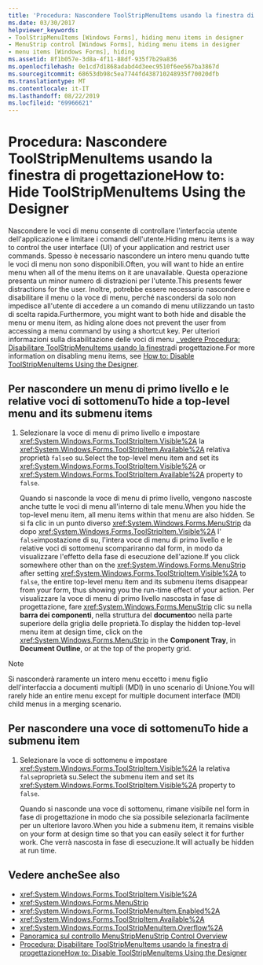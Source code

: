 ```yaml
---
title: 'Procedura: Nascondere ToolStripMenuItems usando la finestra di progettazione'
ms.date: 03/30/2017
helpviewer_keywords:
- ToolStripMenuItems [Windows Forms], hiding menu items in designer
- MenuStrip control [Windows Forms], hiding menu items in designer
- menu items [Windows Forms], hiding
ms.assetid: 8f1b057e-3d8a-4f11-88df-935f7b29a836
ms.openlocfilehash: 0e1cd7d1868adabd4d3eec9510f6ee567ba3867d
ms.sourcegitcommit: 68653db98c5ea7744fd438710248935f70020dfb
ms.translationtype: MT
ms.contentlocale: it-IT
ms.lasthandoff: 08/22/2019
ms.locfileid: "69966621"
---
```

# <a name="how-to-hide-toolstripmenuitems-using-the-designer"></a><span data-ttu-id="4a867-102">Procedura: Nascondere ToolStripMenuItems usando la finestra di progettazione</span><span class="sxs-lookup"><span data-stu-id="4a867-102">How to: Hide ToolStripMenuItems Using the Designer</span></span>
<span data-ttu-id="4a867-103">Nascondere le voci di menu consente di controllare l'interfaccia utente dell'applicazione e limitare i comandi dell'utente.</span><span class="sxs-lookup"><span data-stu-id="4a867-103">Hiding menu items is a way to control the user interface (UI) of your application and restrict user commands.</span></span> <span data-ttu-id="4a867-104">Spesso è necessario nascondere un intero menu quando tutte le voci di menu non sono disponibili.</span><span class="sxs-lookup"><span data-stu-id="4a867-104">Often, you will want to hide an entire menu when all of the menu items on it are unavailable.</span></span> <span data-ttu-id="4a867-105">Questa operazione presenta un minor numero di distrazioni per l'utente.</span><span class="sxs-lookup"><span data-stu-id="4a867-105">This presents fewer distractions for the user.</span></span> <span data-ttu-id="4a867-106">Inoltre, potrebbe essere necessario nascondere e disabilitare il menu o la voce di menu, perché nascondersi da solo non impedisce all'utente di accedere a un comando di menu utilizzando un tasto di scelta rapida.</span><span class="sxs-lookup"><span data-stu-id="4a867-106">Furthermore, you might want to both hide and disable the menu or menu item, as hiding alone does not prevent the user from accessing a menu command by using a shortcut key.</span></span> <span data-ttu-id="4a867-107">Per ulteriori informazioni sulla disabilitazione delle voci di menu [, vedere Procedura: Disabilitare ToolStripMenuItems usando la finestra](how-to-disable-toolstripmenuitems-using-the-designer.md)di progettazione.</span><span class="sxs-lookup"><span data-stu-id="4a867-107">For more information on disabling menu items, see [How to: Disable ToolStripMenuItems Using the Designer](how-to-disable-toolstripmenuitems-using-the-designer.md).</span></span>

## <a name="to-hide-a-top-level-menu-and-its-submenu-items"></a><span data-ttu-id="4a867-108">Per nascondere un menu di primo livello e le relative voci di sottomenu</span><span class="sxs-lookup"><span data-stu-id="4a867-108">To hide a top-level menu and its submenu items</span></span>

1. <span data-ttu-id="4a867-109">Selezionare la voce di menu di primo livello e impostare <xref:System.Windows.Forms.ToolStripItem.Visible%2A> la <xref:System.Windows.Forms.ToolStripItem.Available%2A> relativa proprietà `false`o su.</span><span class="sxs-lookup"><span data-stu-id="4a867-109">Select the top-level menu item and set its <xref:System.Windows.Forms.ToolStripItem.Visible%2A> or <xref:System.Windows.Forms.ToolStripItem.Available%2A> property to `false`.</span></span>

     <span data-ttu-id="4a867-110">Quando si nasconde la voce di menu di primo livello, vengono nascoste anche tutte le voci di menu all'interno di tale menu.</span><span class="sxs-lookup"><span data-stu-id="4a867-110">When you hide the top-level menu item, all menu items within that menu are also hidden.</span></span> <span data-ttu-id="4a867-111">Se si fa clic in un punto diverso <xref:System.Windows.Forms.MenuStrip> da dopo <xref:System.Windows.Forms.ToolStripItem.Visible%2A> l' `false`impostazione di su, l'intera voce di menu di primo livello e le relative voci di sottomenu scompariranno dal form, in modo da visualizzare l'effetto della fase di esecuzione dell'azione.</span><span class="sxs-lookup"><span data-stu-id="4a867-111">If you click somewhere other than on the <xref:System.Windows.Forms.MenuStrip> after setting <xref:System.Windows.Forms.ToolStripItem.Visible%2A> to `false`, the entire top-level menu item and its submenu items disappear from your form, thus showing you the run-time effect of your action.</span></span> <span data-ttu-id="4a867-112">Per visualizzare la voce di menu di primo livello nascosta in fase di progettazione, fare <xref:System.Windows.Forms.MenuStrip> clic su nella **barra dei componenti**, nella struttura del **documento**o nella parte superiore della griglia delle proprietà.</span><span class="sxs-lookup"><span data-stu-id="4a867-112">To display the hidden top-level menu item at design time, click on the <xref:System.Windows.Forms.MenuStrip> in the **Component Tray**, in **Document Outline**, or at the top of the property grid.</span></span>

> [!NOTE]
> <span data-ttu-id="4a867-113">Si nasconderà raramente un intero menu eccetto i menu figlio dell'interfaccia a documenti multipli (MDI) in uno scenario di Unione.</span><span class="sxs-lookup"><span data-stu-id="4a867-113">You will rarely hide an entire menu except for multiple document interface (MDI) child menus in a merging scenario.</span></span>

## <a name="to-hide-a-submenu-item"></a><span data-ttu-id="4a867-114">Per nascondere una voce di sottomenu</span><span class="sxs-lookup"><span data-stu-id="4a867-114">To hide a submenu item</span></span>

1. <span data-ttu-id="4a867-115">Selezionare la voce di sottomenu e impostare <xref:System.Windows.Forms.ToolStripItem.Visible%2A> la relativa `false`proprietà su.</span><span class="sxs-lookup"><span data-stu-id="4a867-115">Select the submenu item and set its <xref:System.Windows.Forms.ToolStripItem.Visible%2A> property to `false`.</span></span>

     <span data-ttu-id="4a867-116">Quando si nasconde una voce di sottomenu, rimane visibile nel form in fase di progettazione in modo che sia possibile selezionarla facilmente per un ulteriore lavoro.</span><span class="sxs-lookup"><span data-stu-id="4a867-116">When you hide a submenu item, it remains visible on your form at design time so that you can easily select it for further work.</span></span> <span data-ttu-id="4a867-117">Che verrà nascosta in fase di esecuzione.</span><span class="sxs-lookup"><span data-stu-id="4a867-117">It will actually be hidden at run time.</span></span>

## <a name="see-also"></a><span data-ttu-id="4a867-118">Vedere anche</span><span class="sxs-lookup"><span data-stu-id="4a867-118">See also</span></span>

- <xref:System.Windows.Forms.ToolStripItem.Visible%2A>
- <xref:System.Windows.Forms.MenuStrip>
- <xref:System.Windows.Forms.ToolStripMenuItem.Enabled%2A>
- <xref:System.Windows.Forms.ToolStripItem.Available%2A>
- <xref:System.Windows.Forms.ToolStripMenuItem.Overflow%2A>
- [<span data-ttu-id="4a867-119">Panoramica sul controllo MenuStrip</span><span class="sxs-lookup"><span data-stu-id="4a867-119">MenuStrip Control Overview</span></span>](menustrip-control-overview-windows-forms.md)
- [<span data-ttu-id="4a867-120">Procedura: Disabilitare ToolStripMenuItems usando la finestra di progettazione</span><span class="sxs-lookup"><span data-stu-id="4a867-120">How to: Disable ToolStripMenuItems Using the Designer</span></span>](how-to-disable-toolstripmenuitems-using-the-designer.md)
